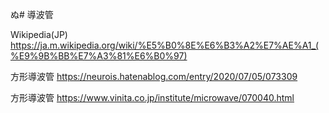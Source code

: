 ぬ# 導波管

Wikipedia(JP)
https://ja.m.wikipedia.org/wiki/%E5%B0%8E%E6%B3%A2%E7%AE%A1_(%E9%9B%BB%E7%A3%81%E6%B0%97)

方形導波管
https://neurois.hatenablog.com/entry/2020/07/05/073309

方形導波管
https://www.vinita.co.jp/institute/microwave/070040.html

